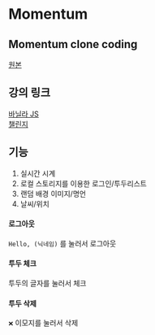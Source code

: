 # Momentum

## Momentum clone coding

[원본](https://chrome.google.com/webstore/detail/momentum/laookkfknpbbblfpciffpaejjkokdgca)

## 강의 링크

[바닐라 JS](https://nomadcoders.co/javascript-for-beginners/lobby)  
[챌린지](https://nomadcoders.co/c/vanillajs-challenge/lobby)

## 기능

1. 실시간 시계
2. 로컬 스토리지를 이용한 로그인/투두리스트
3. 랜덤 배경 이미지/명언
4. 날씨/위치

#### 로그아웃

`Hello, (닉네임)` 를 눌러서 로그아웃

#### 투두 체크

투두의 글자를 눌러서 체크

#### 투두 삭제

`❌` 이모지를 눌러서 삭제
